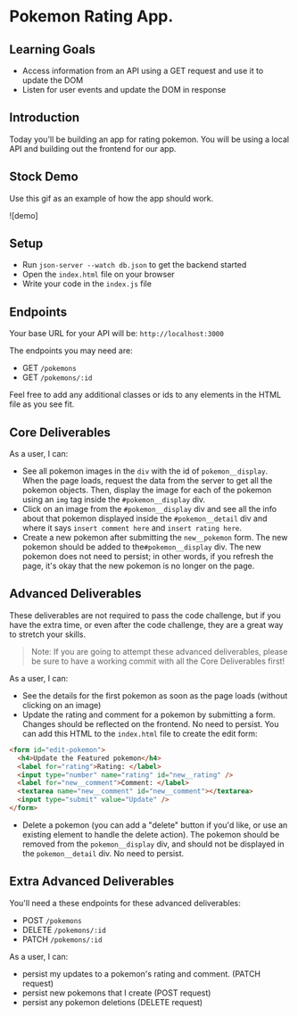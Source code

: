 # Pokemon Rating App.

## Learning Goals

- Access information from an API using a GET request and use it to update the
  DOM
- Listen for user events and update the DOM in response

## Introduction

Today you'll be building an app for rating pokemon. You will be using a local API
and building out the frontend for our app.

## Stock Demo

Use this gif as an example of how the app should work.

![demo]

## Setup

- Run `json-server --watch db.json` to get the backend started
- Open the `index.html` file on your browser
- Write your code in the `index.js` file

## Endpoints

Your base URL for your API will be: `http://localhost:3000`

The endpoints you may need are:

- GET `/pokemons`
- GET `/pokemons/:id`

Feel free to add any additional classes or ids to any elements in the HTML file
as you see fit.

## Core Deliverables

As a user, I can:

- See all pokemon images in the `div` with the id of `pokemon__display`. When the page
  loads, request the data from the server to get all the pokemon objects. Then,
  display the image for each of the pokemon using an `img` tag inside the
  `#pokemon__display` div.
- Click on an image from the `#pokemon__display` div and see all the info about that
  pokemon displayed inside the `#pokemon__detail` div and where it says
  `insert comment here` and `insert rating here`.
- Create a new pokemon after submitting the `new__pokemon` form. The new pokemon should
  be added to the`#pokemon__display` div. The new pokemon does not need to persist; in
  other words, if you refresh the page, it's okay that the new pokemon is no
  longer on the page.

## Advanced Deliverables

These deliverables are not required to pass the code challenge, but if you have
the extra time, or even after the code challenge, they are a great way to
stretch your skills.

> Note: If you are going to attempt these advanced deliverables, please be sure
> to have a working commit with all the Core Deliverables first!

As a user, I can:

- See the details for the first pokemon as soon as the page loads (without
  clicking on an image)
- Update the rating and comment for a pokemon by submitting a form. Changes should
  be reflected on the frontend. No need to persist. You can add this HTML to the
  `index.html` file to create the edit form:

```html
<form id="edit-pokemon">
  <h4>Update the Featured pokemon</h4>
  <label for="rating">Rating: </label>
  <input type="number" name="rating" id="new__rating" />
  <label for="new__comment">Comment: </label>
  <textarea name="new__comment" id="new__comment"></textarea>
  <input type="submit" value="Update" />
</form>
```

- Delete a pokemon (you can add a "delete" button if you'd like, or use an
  existing element to handle the delete action). The pokemon should be removed
  from the `pokemon__display` div, and should not be displayed in the `pokemon__detail`
  div. No need to persist.

## Extra Advanced Deliverables

You'll need a these endpoints for these advanced deliverables:

- POST `/pokemons`
- DELETE `/pokemons/:id`
- PATCH `/pokemons/:id`

As a user, I can:

- persist my updates to a pokemon's rating and comment. (PATCH request)
- persist new pokemons that I create (POST request)
- persist any pokemon deletions (DELETE request)
